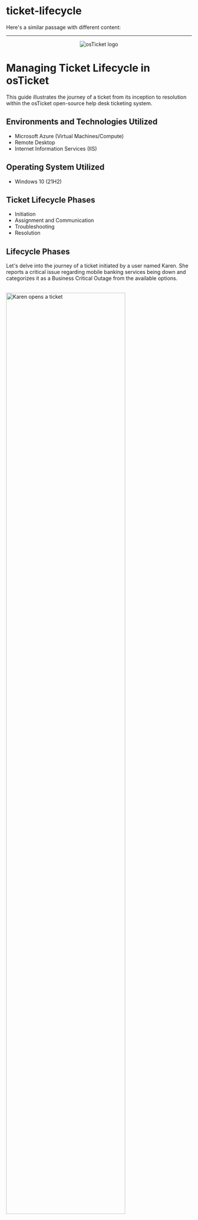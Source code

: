 # ticket-lifecycle
Here's a similar passage with different content:

---

<p align="center">
<img src="https://i.imgur.com/Clzj7Xs.png" alt="osTicket logo"/>
</p>

<h1>Managing Ticket Lifecycle in osTicket</h1>
This guide illustrates the journey of a ticket from its inception to resolution within the osTicket open-source help desk ticketing system.<br />


<h2>Environments and Technologies Utilized</h2>

- Microsoft Azure (Virtual Machines/Compute)
- Remote Desktop
- Internet Information Services (IIS)

<h2>Operating System Utilized</h2>

- Windows 10 (21H2)

<h2>Ticket Lifecycle Phases</h2>

- Initiation
- Assignment and Communication
- Troubleshooting
- Resolution

<h2>Lifecycle Phases</h2>
Let's delve into the journey of a ticket initiated by a user named Karen. She reports a critical issue regarding mobile banking services being down and categorizes it as a Business Critical Outage from the available options.
<p>
<br />
<img src="https://i.imgur.com/TpYYX7V.png" height="80%" width="80%" alt="Karen opens a ticket"/>
</p>
<p>
Agents monitoring the live tickets in the agent panel will notice the incoming tickets. Queue managers are responsible for assigning priority tickets to suitable agents and ensuring appropriate Service Level Agreements (SLAs) are applied. Agents, like Jane Doe, can engage with tickets by posting replies, detailing the steps taken to address the reported issue.
</p>
<br />

<img src="https://i.imgur.com/uL1sf3W.png" height="80%" width="80%" alt="open tickets"/>
</p>
<p>
In this scenario, the ticket's priority is elevated to Emergency due to its critical nature to business operations. Adjustments to SLA plans and assignment to top-tier technicians are made accordingly. Jane Doe, the assigned agent, communicates her ongoing efforts along with the system administration team to resolve the issue.
</p>
<br />
<img src="https://i.imgur.com/4f9MU45.png" height="80%" width="80%" alt="que manager"/>
</p>
<p>
Once the issues are successfully resolved, the agent can mark the ticket as closed. Closed tickets are then archived, segregated from active tickets. Details such as resolution date and the responsible agent are recorded for future reference.
</p>
<br />
<img src="https://i.imgur.com/qeLzokM.png" height="80%" width="80%" alt="closed tickets"/>
